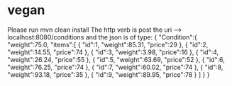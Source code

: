 # vegan
Please run mvn clean install
The http verb is post the uri --> localhost:8080/conditions and the json is of type:
{
   "Condition":{
      "weight":75.0,
      "items":[
         {
            "id":1,
            "weight":85.31,
            "price":29
         },
         {
            "id":2,
            "weight":14.55,
            "price":74
         },
         {
            "id":3,
            "weight":3.98,
            "price":16
         },
         {
            "id":4,
            "weight":26.24,
            "price":55
         },
         {
            "id":5,
            "weight":63.69,
            "price":52
         },
         {
            "id":6,
            "weight":76.25,
            "price":74
         },
         {
            "id":7,
            "weight":60.02,
            "price":74
         },
         {
            "id":8,
            "weight":93.18,
            "price":35
         },
         {
            "id":9,
            "weight":89.95,
            "price":78
         }
      ]
   }
}
